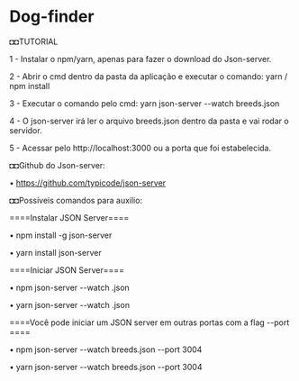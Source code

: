 # Dog-finder

◘◘TUTORIAL


1 - Instalar o npm/yarn, apenas para fazer o download do Json-server.

2 - Abrir o cmd dentro da pasta da aplicação e executar o comando: yarn / npm install

3 - Executar o comando pelo cmd: yarn json-server --watch breeds.json

4 - O json-server irá ler o arquivo breeds.json dentro da pasta e vai rodar o servidor.

5 - Acessar pelo http://localhost:3000 ou a porta que foi estabelecida.


◘◘Github do Json-server:

• https://github.com/typicode/json-server


◘◘Possíveis comandos para auxilio:



====Instalar JSON Server====

• npm install -g json-server

• yarn install json-server


====Iniciar JSON Server====

• npm json-server --watch <nome do arquivo json>.json

• yarn json-server --watch <nome do arquivo json>.json



====Você pode iniciar um JSON server em outras portas com a flag --port ====

• npm json-server --watch breeds.json --port 3004

• yarn json-server --watch breeds.json --port 3004
